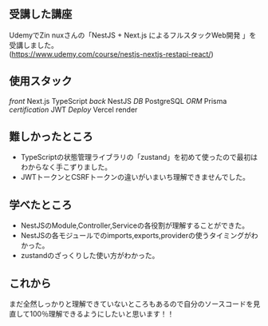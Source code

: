 ## 受講した講座  
UdemyでZin nuxさんの「NestJS + Next.js によるフルスタックWeb開発
」を受講しました。  
(https://www.udemy.com/course/nestjs-nextjs-restapi-react/)

## 使用スタック  
*front* Next.js TypeScript
*back* NestJS
*DB* PostgreSQL
*ORM* Prisma
*certification* JWT
*Deploy* Vercel render

## 難しかったところ  
* TypeScriptの状態管理ライブラリの「zustand」を初めて使ったので最初はわからなく手こずりました。  
* JWTトークンとCSRFトークンの違いがいまいち理解できませんでした。

## 学べたところ  
* NestJSのModule,Controller,Serviceの各役割が理解することができた。
* NestJSの各モジュールでのimports,exports,providerの使うタイミングがわかった。
* zustandのざっくりした使い方がわかった。

## これから  
まだ全然しっかりと理解できていないところもあるので自分のソースコードを見直して100％理解できるようにしたいと思います！！


